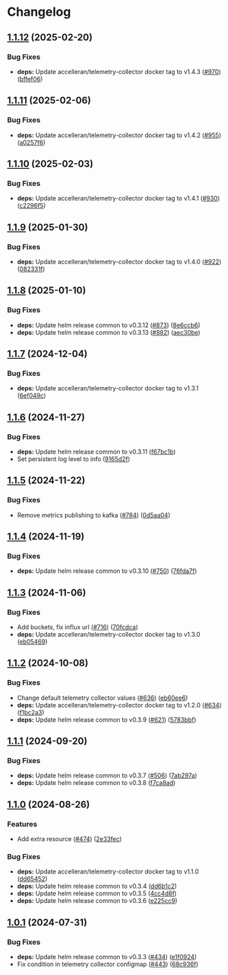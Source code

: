 # Changelog

## [1.1.12](https://github.com/accelleran/helm-charts/compare/telemetry-collector-1.1.11...telemetry-collector-1.1.12) (2025-02-20)


### Bug Fixes

* **deps:** Update accelleran/telemetry-collector docker tag to v1.4.3 ([#970](https://github.com/accelleran/helm-charts/issues/970)) ([bffef06](https://github.com/accelleran/helm-charts/commit/bffef0636a5f3cbef6eb5f62b22bf23736b161fc))

## [1.1.11](https://github.com/accelleran/helm-charts/compare/telemetry-collector-1.1.10...telemetry-collector-1.1.11) (2025-02-06)


### Bug Fixes

* **deps:** Update accelleran/telemetry-collector docker tag to v1.4.2 ([#955](https://github.com/accelleran/helm-charts/issues/955)) ([a0257f6](https://github.com/accelleran/helm-charts/commit/a0257f6d61fcb7190c1eb63b5d6b50a98e68992d))

## [1.1.10](https://github.com/accelleran/helm-charts/compare/telemetry-collector-1.1.9...telemetry-collector-1.1.10) (2025-02-03)


### Bug Fixes

* **deps:** Update accelleran/telemetry-collector docker tag to v1.4.1 ([#930](https://github.com/accelleran/helm-charts/issues/930)) ([c2296f5](https://github.com/accelleran/helm-charts/commit/c2296f5ba2965be2f1f8a797f6d4edd62e9eb69f))

## [1.1.9](https://github.com/accelleran/helm-charts/compare/telemetry-collector-1.1.8...telemetry-collector-1.1.9) (2025-01-30)


### Bug Fixes

* **deps:** Update accelleran/telemetry-collector docker tag to v1.4.0 ([#922](https://github.com/accelleran/helm-charts/issues/922)) ([082331f](https://github.com/accelleran/helm-charts/commit/082331f89a210ccfadc035ecc24f03f508f76e84))

## [1.1.8](https://github.com/accelleran/helm-charts/compare/telemetry-collector-1.1.7...telemetry-collector-1.1.8) (2025-01-10)


### Bug Fixes

* **deps:** Update helm release common to v0.3.12 ([#873](https://github.com/accelleran/helm-charts/issues/873)) ([8e6ccb6](https://github.com/accelleran/helm-charts/commit/8e6ccb6e761d66a164ad951e0e2f9118dfcfc9ba))
* **deps:** Update helm release common to v0.3.13 ([#882](https://github.com/accelleran/helm-charts/issues/882)) ([aec30be](https://github.com/accelleran/helm-charts/commit/aec30be5d86f444ad9d65ed18d580ac0c6410166))

## [1.1.7](https://github.com/accelleran/helm-charts/compare/telemetry-collector-1.1.6...telemetry-collector-1.1.7) (2024-12-04)


### Bug Fixes

* **deps:** Update accelleran/telemetry-collector docker tag to v1.3.1 ([6ef049c](https://github.com/accelleran/helm-charts/commit/6ef049c5aeb75c80bb99c997312961213fbc10f2))

## [1.1.6](https://github.com/accelleran/helm-charts/compare/telemetry-collector-1.1.5...telemetry-collector-1.1.6) (2024-11-27)


### Bug Fixes

* **deps:** Update helm release common to v0.3.11 ([f67bc1b](https://github.com/accelleran/helm-charts/commit/f67bc1bd548bbc2b91c6554e2df66f855c3e2120))
* Set persistent log level to info ([9165d2f](https://github.com/accelleran/helm-charts/commit/9165d2f5a0015bfd9644f79c4b3a299ef322f8a1))

## [1.1.5](https://github.com/accelleran/helm-charts/compare/telemetry-collector-1.1.4...telemetry-collector-1.1.5) (2024-11-22)


### Bug Fixes

* Remove metrics publishing to kafka ([#784](https://github.com/accelleran/helm-charts/issues/784)) ([0d5aa04](https://github.com/accelleran/helm-charts/commit/0d5aa04627c300de2f39a4b879a67caf0207cd40))

## [1.1.4](https://github.com/accelleran/helm-charts/compare/telemetry-collector-1.1.3...telemetry-collector-1.1.4) (2024-11-19)


### Bug Fixes

* **deps:** Update helm release common to v0.3.10 ([#750](https://github.com/accelleran/helm-charts/issues/750)) ([76fda7f](https://github.com/accelleran/helm-charts/commit/76fda7fc76c6926b402b49f3348b14a785af92f8))

## [1.1.3](https://github.com/accelleran/helm-charts/compare/telemetry-collector-1.1.2...telemetry-collector-1.1.3) (2024-11-06)


### Bug Fixes

* Add buckets, fix influx url ([#716](https://github.com/accelleran/helm-charts/issues/716)) ([70fcdca](https://github.com/accelleran/helm-charts/commit/70fcdca15e474685ee4f259f32eab2fbaa2e2230))
* **deps:** Update accelleran/telemetry-collector docker tag to v1.3.0 ([eb05469](https://github.com/accelleran/helm-charts/commit/eb0546900e642c56875ce29f846c1ce4be1c1d11))

## [1.1.2](https://github.com/accelleran/helm-charts/compare/telemetry-collector-1.1.1...telemetry-collector-1.1.2) (2024-10-08)


### Bug Fixes

* Change default telemetry collector values ([#636](https://github.com/accelleran/helm-charts/issues/636)) ([eb60ee6](https://github.com/accelleran/helm-charts/commit/eb60ee6143c7380962b1333ec1811a6f945ca852))
* **deps:** Update accelleran/telemetry-collector docker tag to v1.2.0 ([#634](https://github.com/accelleran/helm-charts/issues/634)) ([f1bc2a3](https://github.com/accelleran/helm-charts/commit/f1bc2a35d076adea58956efe11ce11bef8b7c89c))
* **deps:** Update helm release common to v0.3.9 ([#621](https://github.com/accelleran/helm-charts/issues/621)) ([5783bbf](https://github.com/accelleran/helm-charts/commit/5783bbf75b6a5845dfc469d56849e2aae72d1d4c))

## [1.1.1](https://github.com/accelleran/helm-charts/compare/telemetry-collector-1.1.0...telemetry-collector-1.1.1) (2024-09-20)


### Bug Fixes

* **deps:** Update helm release common to v0.3.7 ([#506](https://github.com/accelleran/helm-charts/issues/506)) ([7ab297a](https://github.com/accelleran/helm-charts/commit/7ab297aeebd645f5c00399a04d4e1b159f24859e))
* **deps:** Update helm release common to v0.3.8 ([f7ca8ad](https://github.com/accelleran/helm-charts/commit/f7ca8ad8fd5dd79768da4d8b74aac0cd8eaac590))

## [1.1.0](https://github.com/accelleran/helm-charts/compare/telemetry-collector-1.0.1...telemetry-collector-1.1.0) (2024-08-26)


### Features

* Add extra resource ([#474](https://github.com/accelleran/helm-charts/issues/474)) ([2e33fec](https://github.com/accelleran/helm-charts/commit/2e33fec716543063d6771c1b2809031bacc73c2c))


### Bug Fixes

* **deps:** Update accelleran/telemetry-collector docker tag to v1.1.0 ([dd65452](https://github.com/accelleran/helm-charts/commit/dd6545206b31a52f57a1a9846a030eec67e1487b))
* **deps:** Update helm release common to v0.3.4 ([dd6b1c2](https://github.com/accelleran/helm-charts/commit/dd6b1c2a09a57bd5cc5a322416b2427a6332532b))
* **deps:** Update helm release common to v0.3.5 ([4cc4d8f](https://github.com/accelleran/helm-charts/commit/4cc4d8f1f503620132fede33bbd897df0d270ecb))
* **deps:** Update helm release common to v0.3.6 ([e225cc9](https://github.com/accelleran/helm-charts/commit/e225cc9428bb76a3cb6e54844f1d4058930b7902))

## [1.0.1](https://github.com/accelleran/helm-charts/compare/telemetry-collector-1.0.0...telemetry-collector-1.0.1) (2024-07-31)


### Bug Fixes

* **deps:** Update helm release common to v0.3.3 ([#434](https://github.com/accelleran/helm-charts/issues/434)) ([e1f0924](https://github.com/accelleran/helm-charts/commit/e1f092494a1c2d3deb155e0e89bbb900bc031139))
* Fix condition in telemetry collector configmap ([#443](https://github.com/accelleran/helm-charts/issues/443)) ([68c936f](https://github.com/accelleran/helm-charts/commit/68c936f6a567114df0c5fb490ee80e5da174f06d))
